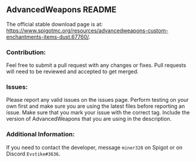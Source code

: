 ## AdvancedWeapons README
The official stable download page is at: https://www.spigotmc.org/resources/advancedweapons-custom-enchantments-items-dust.67760/.

### Contribution:
Feel free to submit a pull request with any changes or fixes.
Pull requests will need to be reviewed and accepted to get merged.

### Issues:
Please report any valid issues on the issues page.
Perform testing on your own first and make sure you are using the latest files before reporting an issue.
Make sure that you mark your issue with the correct tag.
Include the version of AdvancedWeapons that you are using in the description.

### Additional Information:
If you need to contact the developer, message `miner328` on Spigot or on Discord `Evstike#3636`.
